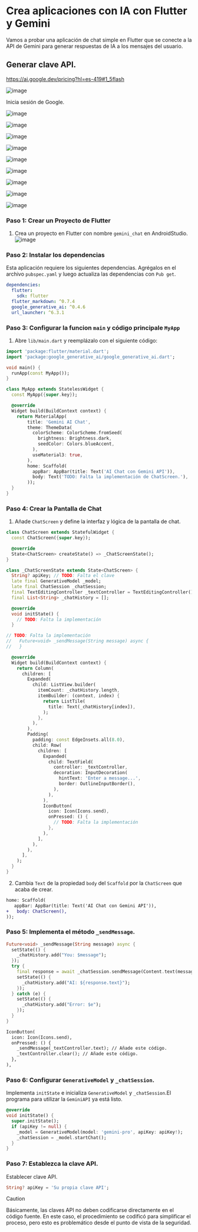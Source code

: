 # Crea aplicaciones con IA con Flutter y Gemini
Vamos a probar una aplicación de chat simple en Flutter que se conecte a la API de Gemini para generar respuestas de IA a los mensajes del usuario.

## Generar clave API.

https://ai.google.dev/pricing?hl=es-419#1_5flash

![image](https://github.com/user-attachments/assets/786d5cb6-56bf-49a8-a622-14991639040a)

Inicia sesión de Google.

![image](https://github.com/user-attachments/assets/f95fe743-5406-4c2a-bd68-d4bcf8f52903)

![image](https://github.com/user-attachments/assets/fcd75a82-09b4-419b-8754-33254becd0f8)

![image](https://github.com/user-attachments/assets/29e522b1-556f-4647-a97c-124ca59e4d86)

![image](https://github.com/user-attachments/assets/d695f024-64da-465c-ab97-a12a26a75d9b)

![image](https://github.com/user-attachments/assets/552efe6d-98f6-49f8-8856-ccfb5d2b251d)

![image](https://github.com/user-attachments/assets/70c134b6-ab49-4e0f-9a4f-e66bd50543ad)

![image](https://github.com/user-attachments/assets/cb84ceb1-66ea-45c7-b14b-502bf6d3294b)

![image](https://github.com/user-attachments/assets/7fd1eab8-bab3-4f7e-b65e-06a573d5284d)

![image](https://github.com/user-attachments/assets/84cc552e-d1b3-4f94-8367-9d73f8e36137)


### Paso 1: Crear un Proyecto de Flutter

1. Crea un proyecto en Flutter con nombre `gemini_chat` en AndroidStudio.
   ![image](https://github.com/user-attachments/assets/ba122b0c-a97e-49d2-860b-9c8dd33684f4)

### Paso 2: Instalar los dependencias

Esta aplicación requiere los siguientes dependencias. Agrégalos en el archivo `pubspec.yaml` y luego actualiza las dependencias con `Pub get`.

```yaml
dependencies:
  flutter:
    sdk: flutter
  flutter_markdown: ^0.7.4
  google_generative_ai: ^0.4.6
  url_launcher: ^6.3.1
```

### Paso 3: Configurar la funcion `main` y código principale `MyApp`

1. Abre `lib/main.dart` y reemplázalo con el siguiente código:

```dart
import 'package:flutter/material.dart';
import 'package:google_generative_ai/google_generative_ai.dart';

void main() {
  runApp(const MyApp());
}

class MyApp extends StatelessWidget {
  const MyApp({super.key});

  @override
  Widget build(BuildContext context) {
    return MaterialApp(
        title: 'Gemini AI Chat',
        theme: ThemeData(
          colorScheme: ColorScheme.fromSeed(
            brightness: Brightness.dark,
            seedColor: Colors.blueAccent,
          ),
          useMaterial3: true,
        ),
        home: Scaffold(
          appBar: AppBar(title: Text('AI Chat con Gemini API')),
          body: Text('TODO: Falta la implementación de ChatScreen.'),
        ));
  }
}
```

### Paso 4: Crear la Pantalla de Chat

1. Añade `ChatScreen` y define la interfaz y lógica de la pantalla de chat.

```dart
class ChatScreen extends StatefulWidget {
  const ChatScreen({super.key});

  @override
  State<ChatScreen> createState() => _ChatScreenState();
}

class _ChatScreenState extends State<ChatScreen> {
  String? apiKey; // TODO: Falta el clave
  late final GenerativeModel _model;
  late final ChatSession _chatSession;
  final TextEditingController _textController = TextEditingController();
  final List<String> _chatHistory = [];

  @override
  void initState() {
    // TODO: Falta la implementación
  }

// TODO: Falta la implementación
//   Future<void> _sendMessage(String message) async {
//   }

  @override
  Widget build(BuildContext context) {
    return Column(
      children: [
        Expanded(
          child: ListView.builder(
            itemCount: _chatHistory.length,
            itemBuilder: (context, index) {
              return ListTile(
                title: Text(_chatHistory[index]),
              );
            },
          ),
        ),
        Padding(
          padding: const EdgeInsets.all(8.0),
          child: Row(
            children: [
              Expanded(
                child: TextField(
                  controller: _textController,
                  decoration: InputDecoration(
                    hintText: 'Enter a message...',
                    border: OutlineInputBorder(),
                  ),
                ),
              ),
              IconButton(
                icon: Icon(Icons.send),
                onPressed: () {
                  // TODO: Falta la implementación
                },
              ),
            ],
          ),
        ),
      ],
    );
  }
}
```

2. Cambia `Text` de la propiedad `body` del `Scaffold` por la `ChatScreen` que acaba de crear.

```diff
home: Scaffold(
   appBar: AppBar(title: Text('AI Chat con Gemini API')),
+   body: ChatScreen(),
));
```

### Paso 5: Implementa el método `_sendMessage`.

```dart
Future<void> _sendMessage(String message) async {
  setState(() {
    _chatHistory.add("You: $message");
  });
  try {
    final response = await _chatSession.sendMessage(Content.text(message));
    setState(() {
      _chatHistory.add("AI: ${response.text}");
    });
  } catch (e) {
    setState(() {
      _chatHistory.add("Error: $e");
    });
  }
}
```
```diff
IconButton(
  icon: Icon(Icons.send),
  onPressed: () {
    _sendMessage(_textController.text); // Añade este código.
    _textController.clear(); // Añade este código.
  },
),
```

### Paso 6: Configurar `GenerativeModel` y `_chatSession`.

Implementa `initState` e inicializa `GenerativeModel` y `_chatSession`.El programa para utilizar la `GeminiAPI` ya está listo.

```dart
@override
void initState() {
  super.initState();
  if (apiKey != null) {
    _model = GenerativeModel(model: 'gemini-pro', apiKey: apiKey!);
    _chatSession = _model.startChat();
  }
}
```

### Paso 7: Establezca la clave API.
Establecer clave API.

```dart
String? apiKey = 'Su propia clave API';
```

> [!CAUTION]
> Básicamente, las claves API no deben codificarse directamente en el código fuente.
> En este caso, el procedimiento se codificó para simplificar el proceso, pero esto es problemático desde el punto de vista de la seguridad.
